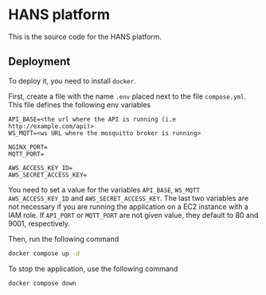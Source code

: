 # HANS platform
This is the source code for the HANS platform.
## Deployment
To deploy it, you need to install `docker`.

First, create a file with the name `.env` placed next to the file `compose.yml`. This file defines the following env variables

```
API_BASE=<the url where the API is running (i.e http://example.com/api)>
WS_MQTT=<ws URL where the mosquitto broker is running>

NGINX_PORT=
MQTT_PORT=

AWS_ACCESS_KEY_ID=
AWS_SECRET_ACCESS_KEY=
```

You need to set a value for the variables `API_BASE`, `WS_MQTT` `AWS_ACCESS_KEY_ID` and `AWS_SECRET_ACCESS_KEY`. The last two variables are not necessary if you are running the application on a EC2 instance with a IAM role. If `API_PORT` or `MQTT_PORT` are not given value, they default to 80 and 9001, respectively.


Then, run the following command
```bash
docker compose up -d
```

To stop the application, use the following command
```bash
docker compose down
```
